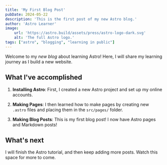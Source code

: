 ```yaml
---
title: 'My First Blog Post'
pubDate: 2024-05-22
description: 'This is the first post of my new Astro blog.'
author: 'Astro Learner'
image:
    url: 'https://astro.build/assets/press/astro-logo-dark.svg'
    alt: 'The full Astro logo.'
tags: ["astro", "blogging", "learning in public"]
---
```


Welcome to my _new blog_ about learning Astro! Here, I will share my learning journey as I build a new website.

## What I've accomplished

1. **Installing Astro**: First, I created a new Astro project and set up my online accounts.

2. **Making Pages**: I then learned how to make pages by creating new `.astro` files and placing them in the `src/pages/` folder.

3. **Making Blog Posts**: This is my first blog post! I now have Astro pages and Markdown posts!

## What's next

I will finish the Astro tutorial, and then keep adding more posts. Watch this space for more to come.